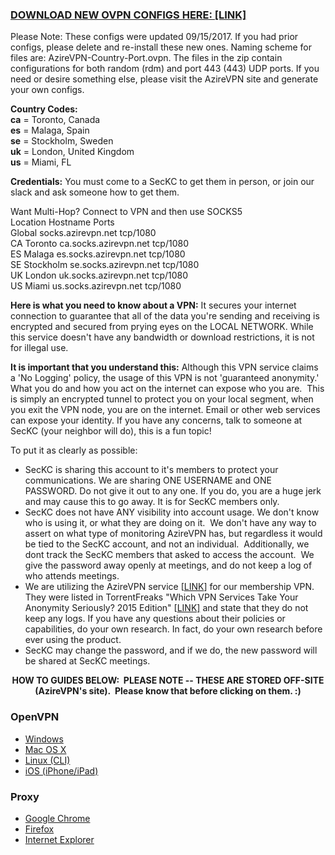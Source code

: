 <h3><a href="https://github.com/SecKC/Web/raw/master/VPN.zip?raw=true">DOWNLOAD NEW OVPN CONFIGS HERE: [LINK]</a></h3>
Please Note:  These configs were updated 09/15/2017. If you had prior configs, please delete and re-install these new ones. Naming scheme for files are:
AzireVPN-Country-Port.ovpn.  The files in the zip contain configurations for both random (rdm) and port 443 (443) UDP ports. If you need or desire something else, please visit the AzireVPN site and generate your own configs. <br>

<b>Country Codes:</b><br>
<b>ca</b> = Toronto, Canada<br>
<b>es</b> = Malaga, Spain<br> 
<b>se</b> = Stockholm, Sweden<br> 
<b>uk</b> = London, United Kingdom<br> 
<b>us</b> = Miami, FL<br>

<strong>Credentials:</strong> You must come to a SecKC to get them in person, or join our slack and ask someone how to get them.

Want Multi-Hop?  Connect to VPN and then use SOCKS5<br>
Location	Hostname	Ports<br>
Global	socks.azirevpn.net	tcp/1080<br>
CA Toronto	ca.socks.azirevpn.net	tcp/1080<br>
ES Malaga	es.socks.azirevpn.net	tcp/1080<br>
SE Stockholm	se.socks.azirevpn.net	tcp/1080<br>
UK London	uk.socks.azirevpn.net	tcp/1080<br>
US Miami	us.socks.azirevpn.net	tcp/1080<br>

<strong>Here is what you need to know about a VPN:</strong> It secures your internet connection to guarantee that all of the data you're sending and receiving is encrypted and secured from prying eyes on the LOCAL NETWORK. While this service doesn't have any bandwidth or download restrictions, it is not for illegal use.

<strong>It is important that you understand this:</strong> Although this VPN service claims a 'No Logging' policy, the usage of this VPN is not 'guaranteed anonymity.' What you do and how you act on the internet can expose who you are.  This is simply an encrypted tunnel to protect you on your local segment, when you exit the VPN node, you are on the internet. Email or other web services can expose your identity. If you have any concerns, talk to someone at SecKC (your neighbor will do), this is a fun topic!

To put it as clearly as possible:
<ul>
	<li>SecKC is sharing this account to it's members to protect your communications. We are sharing ONE USERNAME and ONE PASSWORD. Do not give it out to any one. If you do, you are a huge jerk and may cause this to go away. It is for SecKC members only.</li>
	<li>SecKC does not have ANY visibility into account usage. We don't know who is using it, or what they are doing on it.  We don't have any way to assert on what type of monitoring AzireVPN has, but regardless it would be tied to the SecKC account, and not an individual.  Additionally, we dont track the SecKC members that asked to access the account.  We give the password away openly at meetings, and do not keep a log of who attends meetings.</li>
	<li>We are utilizing the AzireVPN service [<a href="https://www.azirevpn.net/">LINK</a>] for our membership VPN. They were listed in TorrentFreaks "Which VPN Services Take Your Anonymity Seriously? 2015 Edition" [<a href="https://torrentfreak.com/anonymous-vpn-service-provider-review-2015-150228/2/">LINK]</a> and state that they do not keep any logs. If you have any questions about their policies or capabilities, do your own research. In fact, do your own research before ever using the product.</li>
	<li>SecKC may change the password, and if we do, the new password will be shared at SecKC meetings.</li>
</ul>
<p style="text-align: center;"><strong>HOW TO GUIDES BELOW:  PLEASE NOTE -- THESE ARE STORED OFF-SITE (AzireVPN's site).  Please know that before clicking on them. :)</strong></p>

<h3>OpenVPN</h3>
<ul>
	<li><a href="https://www.azirevpn.com/guides/win1">Windows</a></li>
	<li><a href="https://www.azirevpn.com/guides/osx1">Mac OS X</a></li>
	<li><a href="https://www.azirevpn.com/guides/linux_cli">Linux (CLI)</a></li>
	<li><a href="https://www.azirevpn.com/guides/openvpn_ios">iOS (iPhone/iPad)</a></li>
</ul>
<h3>Proxy</h3>
<ul>
	<li><a href="https://www.azirevpn.com/guides/webproxy_chrome">Google Chrome</a></li>
	<li><a href="https://www.azirevpn.com/guides/webproxy_firefox">Firefox</a></li>
	<li><a href="https://www.azirevpn.com/guides/webproxy_ie">Internet Explorer</a></li>
</ul>
